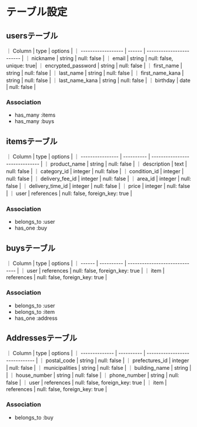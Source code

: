 # テーブル設定

## usersテーブル

｜ Column             | type   | options                  |
｜ ------------------ | ------ | ------------------------ |
｜ nickname           | string | null: false              |
｜ email              | string | null: false, unique: true|
｜ encrypted_password | string | null: false              |
｜ first_name         | string | null: false              |
｜ last_name          | string | null: false              |
｜ first_name_kana    | string | null: false              |
｜ last_name_kana     | string | null: false              |
｜ birthday           | date   | null: false              |

### Association

- has_many :items
- has_many :buys

## itemsテーブル

｜ Column           | type       | options                        |
｜ ---------------- | ---------- | ------------------------------ |
｜ product_name     | string     | null: false                    |
｜ description      | text       | null: false                    |
｜ category_id      | integer    | null: false                    |
｜ condition_id     | integer    | null: false                    |
｜ delivery_fee_id  | integer    | null: false                    |
｜ area_id          | integer    | null: false                    |
｜ delivery_time_id | integer    | null: false                    |
｜ price            | integer    | null: false                    |
｜ user             | references | null: false, foreign_key: true |

### Association

- belongs_to :user
- has_one :buy

## buysテーブル

｜ Column | type       | options                        |
｜ ------ | ---------- | ------------------------------ |
｜ user   | references | null: false, foreign_key: true |
｜ item   | references | null: false, foreign_key: true |



### Association

- belongs_to :user
- belongs_to :item
- has_one :address

## Addressesテーブル

｜ Column         | type       | options                        |
｜ -------------- | ---------- | ------------------------------ |
｜ postal_code    | string     | null: false                    |
｜ prefectures_id | integer    | null: false                    |
｜ municipalities | string     | null: false                    |
｜ building_name  | string     |                                |
｜ house_number   | string     | null: false                    |
｜ phone_number   | string     | null: false                    |
｜ user           | references | null: false, foreign_key: true |
｜ item           | references | null: false, foreign_key: true |


### Association

- belongs_to :buy


